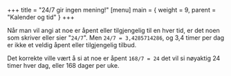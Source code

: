 +++
title = "24/7 gir ingen mening!"
[menu]
main = { weight = 9, parent = "Kalender og tid" }
+++

Når man vil angi at noe er åpent eller tilgjengelig til en hver tid, er det noen som skriver eller
sier "```24/7```". Men ```24/7 = 3,4285714286```,
og 3,4 timer per dag er ikke et veldig åpent eller tilgjengelig tilbud.

Det korrekte ville vært å si at noe er åpent ```168/7 = 24```
det vil si nøyaktig 24 timer hver dag, eller 168 dager per uke.
